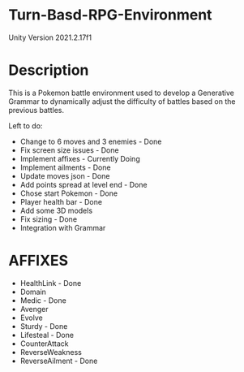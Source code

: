 # Turn-Basd-RPG-Environment
Unity Version 2021.2.17f1
<h1>Description</h1>
<p>This is a Pokemon battle environment used to develop a Generative Grammar to dynamically adjust the difficulty of battles based on the previous battles.</p>
<p>Left to do:</p>
<ul>
<li>Change to 6 moves and 3 enemies - Done</li>
<li>Fix screen size issues - Done</li>
<li>Implement affixes - Currently Doing</li>
<li>Implement ailments - Done</li>
<li>Update moves json - Done</li>
<li>Add points spread at level end - Done</li>
<li>Chose start Pokemon - Done</li>
<li>Player health bar - Done</li>
<li>Add some 3D models</li>
<li>Fix sizing - Done</li>
<li>Integration with Grammar</li>
</ul>
<h1>AFFIXES</h1>
<ul>
<li>HealthLink - Done</li>
<li>Domain</li>
<li>Medic - Done</li>
<li>Avenger</li>
<li>Evolve</li>
<li>Sturdy - Done</li>
<li>Lifesteal - Done</li>
<li>CounterAttack</li>
<li>ReverseWeakness</li>
<li>ReverseAilment - Done</li>
</ul>